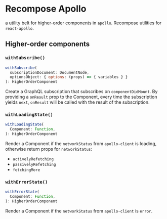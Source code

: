# Recompose Apollo

a utility belt for higher-order components in `apollo`. Recompose utilities for `react-apollo`.

## Higher-order components

### `withSubscribe()`

```js
withSubscribe(
  subscriptionDocument: DocumentNode,
  optionsObject: { options: (props) => { variables } }
): HigherOrderComponent
```
Create a GraphQL subscription that subscribes on `componentDidMount`. By providing a
`onResult` prop to the Component, every time the subscription yields `next`, `onResult` will be called with the result of the subscription.


### `withLoadingState()`

```js
withLoadingState(
  Component: Function,
): HigherOrderComponent
```

Render a Component if the `networkStatus` from `apollo-client` is loading, otherwise return props for `networkStatus`:

* `activelyRefetching`
* `passivelyRefetching`
* `fetchingMore`

### `withErrorState()`

```js
withErrorState(
  Component: Function,
): HigherOrderComponent
```

Render a Component if the `networkStatus` from `apollo-client` is `error`.
